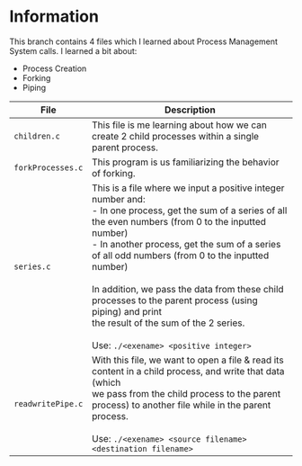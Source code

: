 # Information

This branch contains 4 files which I learned about Process Management System calls. I learned a bit about:
- Process Creation
- Forking
- Piping

| File              | Description                                                                                                                                                                                                                                                                                                                                                                                                                                                                  |
|-------------------|------------------------------------------------------------------------------------------------------------------------------------------------------------------------------------------------------------------------------------------------------------------------------------------------------------------------------------------------------------------------------------------------------------------------------------------------------------------------------|
| `children.c`      | This file is me learning about how we can create 2 child processes within a single parent process.                                                                                                                                                                                                                                                                                                                                                                           |
| `forkProcesses.c` | This program is us familiarizing the behavior of forking.                                                                                                                                                                                                                                                                                                                                                                                                                    |
| `series.c`        | This is a file where we input a positive integer number and:<br>- In one process, get the sum of a series of all the even numbers (from 0 to the inputted number)<br>- In another process, get the sum of a series of all odd numbers (from 0 to the inputted number)<br><br>In addition, we pass the data from these child processes to the parent process (using piping) and print <br>the result of the sum of the 2 series.<br><br>Use: `./<exename> <positive integer>` |
| `readwritePipe.c` | With this file, we want to open a file & read its content in a child process, and write that data (which <br>we pass from the child process to the parent process) to another file while in the parent process.<br><br>Use: `./<exename> <source filename> <destination filename>`                                                                                                                                                                                           |
